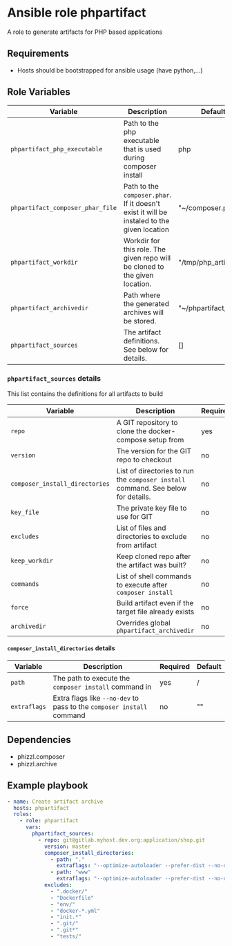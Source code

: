# Ansible role phpartifact
A role to generate artifacts for PHP based applications

## Requirements
- Hosts should be bootstrapped for ansible usage (have python,...)

## Role Variables

| Variable | Description | Default value |
|----------|-------------|---------------|
| `phpartifact_php_executable` | Path to the php executable that is used during composer install | php |
| `phpartifact_composer_phar_file`| Path to the `composer.phar`. If it doesn't exist it will be instaled to the given location | "~/composer.phar" |
| `phpartifact_workdir`| Workdir for this role. The given repo will be cloned to the given location. | "/tmp/php_artifact_workdir" |
| `phpartifact_archivedir`| Path where the generated archives will be stored. | "~/phpartifact/archives" |
| `phpartifact_sources`| The artifact definitions. See below for details. | [] |


### `phpartifact_sources` details

This list contains the definitions for all artifacts to build

| Variable | Description | Required | Default |
|----------|-------------|----------|---------|
| `repo` | A GIT repository to clone the docker-compose setup from | yes | / |
| `version` | The version for the GIT repo to checkout | no | HEAD |
| `composer_install_directories` | List of directories to run the `composer install` command. See below for details. | no | [] |
| `key_file` | The private key file to use for GIT | no | ~/.ssh/id_rsa |
| `excludes` | List of files and directories to exclude from artifact | no |  [] |
| `keep_workdir` | Keep cloned repo after the artifact was built? | no |  no |
| `commands` | List of shell commands to execute after `composer install` | no |  / |
| `force` | Build artifact even if the target file already exists | no |  no |
| `archivedir` | Overrides global `phpartifact_archivedir` | no |  no |


#### `composer_install_directories` details

| Variable | Description | Required | Default |
|----------|-------------|----------|---------|
| `path` | The path to execute the `composer install` command in | yes | / |
| `extraflags` | Extra flags like `--no-dev` to pass to the `composer install` command | no | "" |

## Dependencies

* phizzl.composer
* phizzl.archive

## Example playbook
```yaml
- name: Create artifact archive
  hosts: phpartifact
  roles:
    - role: phpartifact
      vars:
        phpartifact_sources:
          - repo: git@gitlab.myhost.dev.org:application/shop.git
            version: master
            composer_install_directories:
              - path: "."
                extraflags: "--optimize-autoloader --prefer-dist --no-dev --no-scripts"
              - path: "www"
                extraflags: "--optimize-autoloader --prefer-dist --no-dev --no-scripts"
            excludes:
              - ".docker/"
              - "Dockerfile"
              - "env/"
              - "docker-*.yml"
              - "init.*"
              - ".git/"
              - ".git*"
              - "tests/"
```
